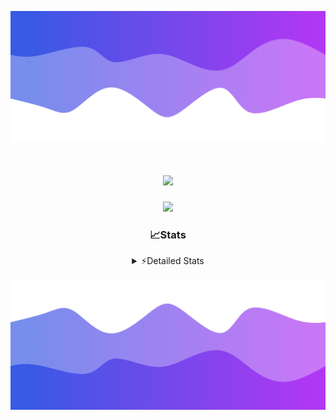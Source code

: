 ![Header](./header.png)
<div align="center">

<h1 align="center">
  <a href="https://git.io/typing-svg">
    <img src="https://readme-typing-svg.herokuapp.com/?lines=Hello,+There!+👋;This+is+chicho.;CEO+on+Hely+Development....;&center=true&size=25">
  </a>
</h1>
  
<p align="center">
  <img src="https://lanyard.cnrad.dev/api/852683595378196480" />
</p>

### 📈Stats
<details>
    <summary> ⚡Detailed Stats</summary>
    <br/>

<!--START_SECTION:waka-->
![Code Time](http://img.shields.io/badge/Code%20Time-251%20hrs%204%20mins-blue)

![Profile Views](http://img.shields.io/badge/Profile%20Views-3-blue)

**🐱 My GitHub Data** 

> 📦 42.5 kB Used in GitHub's Storage 
 > 
> 🏆 22 Contributions in the Year 2023
 > 
> 🚫 Not Opted to Hire
 > 
> 📜 7 Public Repositories 
 > 
> 🔑 9 Private Repositories 
 > 
**I'm a Night 🦉** 

```text
🌞 Morning                15 commits          ██░░░░░░░░░░░░░░░░░░░░░░░   06.64 % 
🌆 Daytime                28 commits          ███░░░░░░░░░░░░░░░░░░░░░░   12.39 % 
🌃 Evening                110 commits         ████████████░░░░░░░░░░░░░   48.67 % 
🌙 Night                  73 commits          ████████░░░░░░░░░░░░░░░░░   32.30 % 
```
📅 **I'm Most Productive on Sunday** 

```text
Monday                   13 commits          █░░░░░░░░░░░░░░░░░░░░░░░░   05.75 % 
Tuesday                  44 commits          █████░░░░░░░░░░░░░░░░░░░░   19.47 % 
Wednesday                42 commits          █████░░░░░░░░░░░░░░░░░░░░   18.58 % 
Thursday                 26 commits          ███░░░░░░░░░░░░░░░░░░░░░░   11.50 % 
Friday                   33 commits          ████░░░░░░░░░░░░░░░░░░░░░   14.60 % 
Saturday                 23 commits          ███░░░░░░░░░░░░░░░░░░░░░░   10.18 % 
Sunday                   45 commits          █████░░░░░░░░░░░░░░░░░░░░   19.91 % 
```


📊 **This Week I Spent My Time On** 

```text
🕑︎ Time Zone: America/Argentina/Buenos_Aires

💬 Programming Languages: 
C#                       3 hrs 44 mins       ██████████░░░░░░░░░░░░░░░   40.69 % 
Python                   2 hrs 42 mins       ███████░░░░░░░░░░░░░░░░░░   29.57 % 
HTML                     1 hr 41 mins        █████░░░░░░░░░░░░░░░░░░░░   18.50 % 
Other                    33 mins             ██░░░░░░░░░░░░░░░░░░░░░░░   06.11 % 
JavaScript               16 mins             █░░░░░░░░░░░░░░░░░░░░░░░░   02.93 % 

🔥 Editors: 
VS Code                  4 hrs 53 mins       █████████████░░░░░░░░░░░░   53.20 % 
Visual Studio            4 hrs 17 mins       ████████████░░░░░░░░░░░░░   46.80 % 

🐱‍💻 Projects: 
Hate                     4 hrs 17 mins       ████████████░░░░░░░░░░░░░   46.80 % 
Unknown Project          3 hrs 29 mins       ██████████░░░░░░░░░░░░░░░   38.07 % 
Coder                    1 hr 22 mins        ████░░░░░░░░░░░░░░░░░░░░░   15.05 % 
ocean-backend            0 secs              ░░░░░░░░░░░░░░░░░░░░░░░░░   00.08 % 

💻 Operating System: 
Windows                  9 hrs 10 mins       █████████████████████████   100.00 % 
```

**I Mostly Code in JavaScript** 

```text
JavaScript               8 repos             █████████░░░░░░░░░░░░░░░░   34.78 % 
CSS                      4 repos             ████░░░░░░░░░░░░░░░░░░░░░   17.39 % 
HTML                     2 repos             ██░░░░░░░░░░░░░░░░░░░░░░░   08.70 % 
C#                       2 repos             ██░░░░░░░░░░░░░░░░░░░░░░░   08.70 % 
Batchfile                1 repo              █░░░░░░░░░░░░░░░░░░░░░░░░   04.35 % 
```




 Last Updated on 07/08/2023 03:12:22 UTC
<!--END_SECTION:waka-->
</details>

![Footer](./footer.png)
